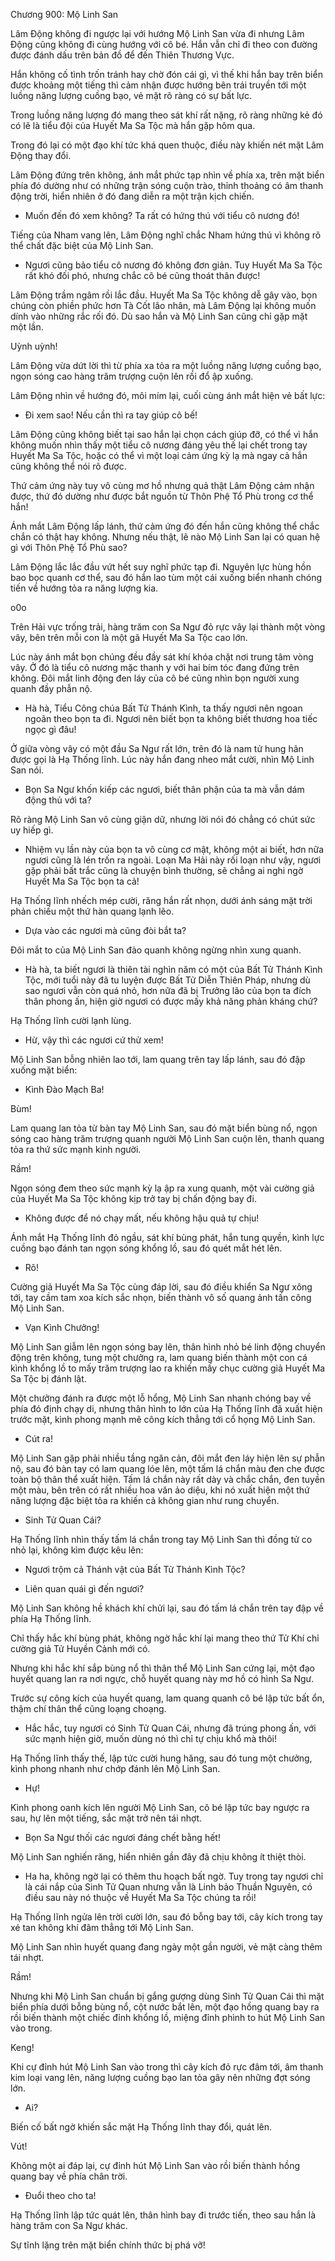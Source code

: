 




Chương 900: Mộ Linh San


Lâm Động không đi ngược lại với hướng Mộ Linh San vừa đi nhưng Lâm Động cũng không đi cùng hướng với cô bé. Hắn vẫn chỉ đi theo con đường được đánh dấu trên bản đồ để đến Thiên Thương Vực.

Hắn không cố tình trốn tránh hay chờ đón cái gì, vì thế khi hắn bay trên biển được khoảng một tiếng thì cảm nhận được hướng bên trái truyền tới một luồng năng lượng cuồng bạo, vẻ mặt rõ ràng có sự bất lực.

Trong luồng năng lượng đó mang theo sát khí rất nặng, rõ ràng những kẻ đó có lẽ là tiểu đội của Huyết Ma Sa Tộc mà hắn gặp hôm qua.

Trong đó lại có một đạo khí tức khá quen thuộc, điều này khiến nét mặt Lâm Động thay đổi.

Lâm Động đứng trên không, ánh mắt phức tạp nhìn về phía xa, trên mặt biển phía đó dường như có những trận sóng cuộn trào, thỉnh thoảng có âm thanh động trời, hiển nhiên ở đó đang diễn ra một trận kịch chiến.

- Muốn đến đó xem không? Ta rất có hứng thú với tiểu cô nương đó!

Tiếng của Nham vang lên, Lâm Động nghĩ chắc Nham hứng thú vì không rõ thể chất đặc biệt của Mộ Linh San.

- Ngươi cũng bảo tiểu cô nương đó không đơn giản. Tuy Huyết Ma Sa Tộc rất khó đối phó, nhưng chắc cô bé cũng thoát thân được!

Lâm Động trầm ngâm rồi lắc đầu. Huyết Ma Sa Tộc không dễ gây vào, bọn chúng còn phiền phức hơn Tà Cốt lão nhân, mà Lâm Động lại không muốn dính vào những rắc rối đó. Dù sao hắn và Mộ Linh San cũng chỉ gặp mặt một lần.

Uỳnh uỳnh!

Lâm Động vừa dứt lời thì từ phía xa tỏa ra một luồng năng lượng cuồng bạo, ngọn sóng cao hàng trăm trượng cuộn lên rồi đổ ập xuống.

Lâm Động nhìn về hướng đó, môi mím lại, cuối cùng ánh mắt hiện vẻ bất lực:

- Đi xem sao! Nếu cần thì ra tay giúp cô bế!

Lâm Động cũng không biết tại sao hắn lại chọn cách giúp đỡ, có thể vì hắn không muốn nhìn thấy một tiểu cô nương đáng yêu thế lại chết trong tay Huyết Ma Sa Tộc, hoặc có thể vì một loại cảm ứng kỳ lạ mà ngay cả hắn cũng không thể nói rõ được.

Thứ cảm ứng này tuy vô cùng mơ hồ nhưng quả thật Lâm Động cảm nhận được, thứ đó dường như được bắt nguồn từ Thôn Phệ Tổ Phù trong cơ thể hắn!

Ánh mắt Lâm Động lấp lánh, thứ cảm ứng đó đến hắn cũng không thể chắc chắn có thật hay không. Nhưng nếu thật, lẽ nào Mộ Linh San lại có quan hệ gì với Thôn Phệ Tổ Phù sao?

Lâm Động lắc lắc đầu vứt hết suy nghĩ phức tạp đi. Nguyên lực hùng hồn bao bọc quanh cơ thể, sau đó hắn lao tùm một cái xuống biển nhanh chóng tiến về hướng tỏa ra năng lượng kia.

o0o

Trên Hải vực trống trải, hàng trăm con Sa Ngư đỏ rực vây lại thành một vòng vây, bên trên mỗi con là một gã Huyết Ma Sa Tộc cao lớn.

Lúc này ánh mắt bọn chúng đều đầy sát khí khóa chặt nơi trung tâm vòng vây. Ở đó là tiểu cô nương mặc thanh y với hai bím tóc đang đứng trên không. Đôi mắt linh động đen láy của cô bé cũng nhìn bọn người xung quanh đầy phẫn nộ.

- Hà hà, Tiểu Công chúa Bất Tử Thánh Kình, ta thấy ngươi nên ngoan ngoãn theo bọn ta đi. Ngươi nên biết bọn ta không biết thương hoa tiếc ngọc gì đâu!

Ở giữa vòng vây có một đầu Sa Ngư rất lớn, trên đó là nam tử hung hãn được gọi là Hạ Thống lĩnh. Lúc này hắn đang nheo mắt cười, nhìn Mộ Linh San nói.

- Bọn Sa Ngư khốn kiếp các ngươi, biết thân phận của ta mà vẫn dám động thủ với ta?

Rõ ràng Mộ Linh San vô cùng giận dữ, nhưng lời nói đó chẳng có chút sức uy hiếp gì.

- Nhiệm vụ lần này của bọn ta vô cùng cơ mật, không một ai biết, hơn nữa ngươi cũng là lén trốn ra ngoài. Loạn Ma Hải này rối loạn như vậy, ngươi gặp phải bất trắc cũng là chuyện bình thường, sẽ chẳng ai nghi ngờ Huyết Ma Sa Tộc bọn ta cả!

Hạ Thống lĩnh nhếch mép cười, răng hắn rất nhọn, dưới ánh sáng mặt trời phản chiếu một thứ hàn quang lạnh lẽo.

- Dựa vào các ngươi mà cũng đòi bắt ta?

Đôi mắt to của Mộ Linh San đảo quanh không ngừng nhìn xung quanh.

- Hà hà, ta biết ngươi là thiên tài nghìn năm có một của Bất Tử Thánh Kình Tộc, mới tuổi này đã tu luyện được Bất Tử Diễn Thiên Pháp, nhưng dù sao ngươi vẫn còn quá nhỏ, hơn nữa đã bị Trưởng lão của bọn ta đích thân phong ấn, hiện giờ ngươi có được mấy khả năng phản kháng chứ?

Hạ Thống lĩnh cười lạnh lùng.

- Hừ, vậy thì các ngươi cứ thử xem!

Mộ Linh San bỗng nhiên lao tới, lam quang trên tay lấp lánh, sau đó đập xuống mặt biển:

- Kình Đào Mạch Ba!

Bùm!

Lam quang lan tỏa từ bàn tay Mộ Linh San, sau đó mặt biển bùng nổ, ngọn sóng cao hàng trăm trượng quanh người Mộ Linh San cuộn lên, thanh quang tỏa ra thứ sức mạnh kinh người.

Rầm!

Ngọn sóng đem theo sức mạnh kỳ lạ ập ra xung quanh, một vài cường giả của Huyết Ma Sa Tộc không kịp trở tay bị chấn động bay đi.

- Không được để nó chạy mất, nếu không hậu quả tự chịu!

Ánh mắt Hạ Thống lĩnh đỏ ngầu, sát khí bùng phát, hắn tung quyền, kình lực cuồng bạo đánh tan ngọn sóng khổng lồ, sau đó quét mắt hét lên.

- Rõ!

Cường giả Huyết Ma Sa Tộc cùng đáp lời, sau đó điều khiển Sa Ngư xông tới, tay cầm tam xoa kích sắc nhọn, biến thành vô số quang ảnh tấn công Mộ Linh San.

- Vạn Kình Chưởng!

Mộ Linh San giẫm lên ngọn sóng bay lên, thân hình nhỏ bé linh động chuyển động trên không, tung một chưởng ra, lam quang biến thành một con cá kình khổng lồ to mấy trăm trượng lao ra khiến mấy chục cường giả Huyết Ma Sa Tộc bị đánh lật.

Một chưởng đánh ra được một lỗ hổng, Mộ Linh San nhanh chóng bay về phía đó định chạy di, nhưng thân hình to lớn của Hạ Thống lĩnh đã xuất hiện trước mặt, kình phong mạnh mẽ công kích thẳng tới cổ họng Mộ Linh San.

- Cút ra!

Mộ Linh San gặp phải nhiều tầng ngăn cản, đôi mắt đen láy hiện lên sự phẫn nộ, sau đó bàn tay có lam quang lóe lên, một tấm lá chắn màu đen che được toàn bộ thân thể xuất hiện. Tấm lá chắn này rất dày và chắc chắn, đen tuyền một màu, bên trên có rất nhiều hoa văn ảo diệu, khi nó xuất hiện một thứ năng lượng đặc biệt tỏa ra khiến cả không gian như rung chuyển.

- Sinh Tử Quan Cái?

Hạ Thống lĩnh nhìn thấy tấm lá chắn trong tay Mộ Linh San thì đồng tử co nhỏ lại, không kìm được kêu lên:

- Ngươi trộm cả Thánh vật của Bất Tử Thánh Kình Tộc?

- Liên quan quái gì đến ngươi?

Mộ Linh San không hề khách khí chửi lại, sau đó tấm lá chắn trên tay đập về phía Hạ Thống lĩnh.

Chỉ thấy hắc khí bùng phát, không ngờ hắc khí lại mang theo thứ Tử Khí chỉ cường giả Tử Huyền Cảnh mới có.

Nhưng khi hắc khí sắp bùng nổ thì thân thể Mộ Linh San cứng lại, một đạo huyết quang lan ra nơi ngực, chỗ huyết quang này mơ hồ có hình Sa Ngư.

Trước sự công kích của huyết quang, lam quang quanh cô bé lập tức bất ổn, thậm chí thân thể cũng loạng choạng.

- Hắc hắc, tuy ngươi có Sinh Tử Quan Cái, nhưng đã trúng phong ấn, với sức mạnh hiện giờ, muốn dùng nó thì chỉ tự chịu khổ mà thôi!

Hạ Thống lĩnh thấy thế, lập tức cười hung hăng, sau đó tung một chưởng, kình phong nhanh như chớp đánh lên Mộ Linh San.

- Hự!

Kình phong oanh kích lên người Mộ Linh San, cô bé lập tức bay ngược ra sau, hự lên một tiếng, sắc mặt trở nên tái nhợt.

- Bọn Sa Ngư thối các ngươi đáng chết bằng hết!

Mộ Linh San nghiến răng, hiển nhiên gần đây đã chịu không ít thiệt thòi.

- Ha ha, không ngờ lại có thêm thu hoạch bất ngờ. Tuy trong tay ngươi chỉ là cái nắp của Sinh Tử Quan nhưng vẫn là Linh bảo Thuần Nguyên, có điều sau này nó thuộc về Huyết Ma Sa Tộc chúng ta rồi!

Hạ Thống lĩnh ngửa lên trời cười lớn, sau đó bỗng bay tới, cây kích trong tay xé tan không khí đâm thẳng tới Mộ Linh San.

Mộ Linh San nhìn huyết quang đang ngày một gần người, vẻ mặt càng thêm tái nhợt.

Rầm!

Nhưng khi Mộ Linh San chuẩn bị gắng gượng dùng Sinh Tử Quan Cái thì mặt biển phía dưới bỗng bùng nổ, cột nước bắt lên, một đạo hồng quang bay ra rồi biến thành một chiếc đỉnh khổng lồ, miệng đỉnh phình to hút Mộ Linh San vào trong.

Keng!

Khi cự đỉnh hút Mộ Linh San vào trong thì cây kích đỏ rực đâm tới, âm thanh kim loại vang lên, năng lượng cuồng bạo lan tỏa gây nên những đợt sóng lớn.

- Ai?

Biến cố bất ngờ khiến sắc mặt Hạ Thống lĩnh thay đổi, quát lên.

Vút!

Không một ai đáp lại, cự đỉnh hút Mộ Linh San vào rồi biến thành hồng quang bay về phía chân trời.

- Đuổi theo cho ta!

Hạ Thống lĩnh lập tức quát lên, thân hình bay đi trước tiến, theo sau hắn là hàng trăm con Sa Ngư khác.

Sự tĩnh lặng trên mặt biển chính thức bị phá vỡ!





